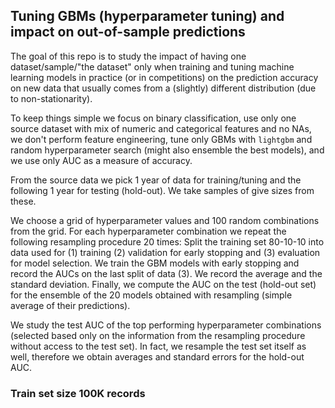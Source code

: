 
## Tuning GBMs (hyperparameter tuning) and impact on out-of-sample predictions

The goal of this repo is to study the impact of having one dataset/sample/"the dataset" only 
when training and tuning machine learning models in practice (or in competitions) 
on the prediction accuracy on new data 
that usually comes from a (slightly) different distribution (due to non-stationarity).

To keep things simple we focus on binary classification, use only one source dataset 
with mix of numeric and categorical features and no NAs, we don't perform feature engineering,
tune only GBMs with `lightgbm` and random hyperparameter search (might also ensemble the best models), and 
we use only AUC as a measure of accuracy.

From the source data we pick 1 year of data for training/tuning and the following 1 year for testing (hold-out).
We take samples of give sizes from these. 

We choose a grid of hyperparameter values and 100 random combinations from the grid.
For each hyperparameter combination we repeat the following resampling procedure 20 times:
Split the training set 80-10-10 into data used for (1) training (2) validation for early stopping
and (3) evaluation for model selection. 
We train the GBM models with early stopping and record the AUCs on the last split of data (3). We record 
the average and the standard deviation.
Finally, we compute the AUC on the test (hold-out set) for the ensemble of the 20 models obtained
with resampling (simple average of their predictions).

We study the test AUC of the top performing hyperparameter combinations (selected based only on 
the information from the resampling procedure without access to the test set). In fact, we resample
the test set itself as well, therefore we obtain averages and standard errors for the hold-out AUC.


### Train set size 100K records 




